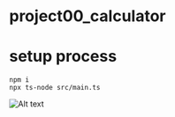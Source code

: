 # project00_calculator
# setup process
 ```
 npm i 
 npx ts-node src/main.ts
 ```


![Alt text](cli_image.png "Cli")